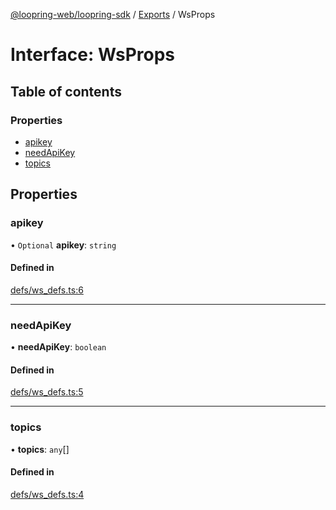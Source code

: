 [@loopring-web/loopring-sdk](../README.md) / [Exports](../modules.md) / WsProps

# Interface: WsProps

## Table of contents

### Properties

- [apikey](WsProps.md#apikey)
- [needApiKey](WsProps.md#needapikey)
- [topics](WsProps.md#topics)

## Properties

### apikey

• `Optional` **apikey**: `string`

#### Defined in

[defs/ws_defs.ts:6](https://github.com/Loopring/loopring_sdk/blob/a4b843d/src/defs/ws_defs.ts#L6)

___

### needApiKey

• **needApiKey**: `boolean`

#### Defined in

[defs/ws_defs.ts:5](https://github.com/Loopring/loopring_sdk/blob/a4b843d/src/defs/ws_defs.ts#L5)

___

### topics

• **topics**: `any`[]

#### Defined in

[defs/ws_defs.ts:4](https://github.com/Loopring/loopring_sdk/blob/a4b843d/src/defs/ws_defs.ts#L4)
